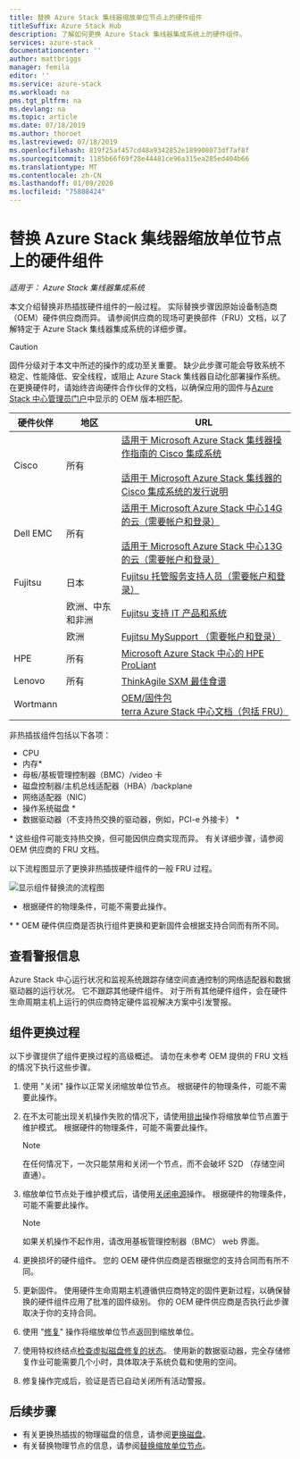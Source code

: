 ```yaml
---
title: 替换 Azure Stack 集线器缩放单位节点上的硬件组件
titleSuffix: Azure Stack Hub
description: 了解如何更换 Azure Stack 集线器集成系统上的硬件组件。
services: azure-stack
documentationcenter: ''
author: mattbriggs
manager: femila
editor: ''
ms.service: azure-stack
ms.workload: na
pms.tgt_pltfrm: na
ms.devlang: na
ms.topic: article
ms.date: 07/18/2019
ms.author: thoroet
ms.lastreviewed: 07/18/2019
ms.openlocfilehash: 819f25af457cd48a9342852e189908073df7af8f
ms.sourcegitcommit: 1185b66f69f28e44481ce96a315ea285ed404b66
ms.translationtype: MT
ms.contentlocale: zh-CN
ms.lasthandoff: 01/09/2020
ms.locfileid: "75808424"
---
```

# <a name="replace-a-hardware-component-on-an-azure-stack-hub-scale-unit-node"></a>替换 Azure Stack 集线器缩放单位节点上的硬件组件

*适用于： Azure Stack 集线器集成系统*

本文介绍替换非热插拔硬件组件的一般过程。 实际替换步骤因原始设备制造商（OEM）硬件供应商而异。 请参阅供应商的现场可更换部件（FRU）文档，以了解特定于 Azure Stack 集线器集成系统的详细步骤。

> [!CAUTION]  
> 固件分级对于本文中所述的操作的成功至关重要。 缺少此步骤可能会导致系统不稳定、性能降低、安全线程，或阻止 Azure Stack 集线器自动化部署操作系统。 在更换硬件时，请始终咨询硬件合作伙伴的文档，以确保应用的固件与[Azure Stack 中心管理员门户](azure-stack-updates.md)中显示的 OEM 版本相匹配。

| 硬件伙伴 | 地区 | URL |
|------------------|--------|-------------------------------------------------------------------------------------------------------------------------------------------------------------------------------------------------------------------------------------------------------------------------------------------------------------------------------------------|
| Cisco | 所有 | [适用于 Microsoft Azure Stack 集线器操作指南的 Cisco 集成系统](https://www.cisco.com/c/en/us/td/docs/unified_computing/ucs/azure-stack/b_Azure_Stack_Operations_Guide_4-0/b_Azure_Stack_Operations_Guide_4-0_chapter_00.html#concept_wks_t1q_wbb)<br><br>[适用于 Microsoft Azure Stack 集线器的 Cisco 集成系统的发行说明](https://www.cisco.com/c/en/us/support/servers-unified-computing/ucs-c-series-rack-mount-ucs-managed-server-software/products-release-notes-list.html) |
| Dell EMC | 所有 | [适用于 Microsoft Azure Stack 中心14G 的云（需要帐户和登录）](https://support.emc.com/downloads/44615_Cloud-for-Microsoft-Azure-Stack-14G)<br><br>[适用于 Microsoft Azure Stack 中心13G 的云（需要帐户和登录）](https://support.emc.com/downloads/42238_Cloud-for-Microsoft-Azure-Stack-13G) |
| Fujitsu | 日本 | [Fujitsu 托管服务支持人员（需要帐户和登录）](https://eservice.fujitsu.com/supportdesk-web/) |
|  | 欧洲、中东和非洲 | [Fujitsu 支持 IT 产品和系统](https://support.ts.fujitsu.com/IndexContact.asp?lng=COM&ln=no&LC=del) |
|  | 欧洲 | [Fujitsu MySupport （需要帐户和登录）](https://support.ts.fujitsu.com/IndexMySupport.asp) |
| HPE | 所有 | [Microsoft Azure Stack 中心的 HPE ProLiant](http://www.hpe.com/info/MASupdates) |
| Lenovo | 所有 | [ThinkAgile SXM 最佳食谱](https://datacentersupport.lenovo.com/us/en/solutions/ht505122)
| Wortmann |  | [OEM/固件包](https://drive.terracloud.de/dl/fiTdTb66mwDAJWgUXUW8KNsd/OEM)<br>[terra Azure Stack 中心文档（包括 FRU）](https://drive.terracloud.de/dl/fiWGZwCySZSQyNdykXCFiVCR/TerraAzSDokumentation)

非热插拔组件包括以下各项：

- CPU
- 内存*
- 母板/基板管理控制器（BMC）/video 卡
- 磁盘控制器/主机总线适配器（HBA）/backplane
- 网络适配器（NIC）
- 操作系统磁盘 *
- 数据驱动器（不支持热交换的驱动器，例如，PCI-e 外接卡） *

\* 这些组件可能支持热交换，但可能因供应商实现而异。 有关详细步骤，请参阅 OEM 供应商的 FRU 文档。

以下流程图显示了更换非热插拔硬件组件的一般 FRU 过程。

![显示组件替换流的流程图](media/azure-stack-replace-component/replacecomponentflow.PNG)

* 根据硬件的物理条件，可能不需要此操作。

\* * OEM 硬件供应商是否执行组件更换和更新固件会根据支持合同而有所不同。

## <a name="review-alert-information"></a>查看警报信息

Azure Stack 中心运行状况和监视系统跟踪存储空间直通控制的网络适配器和数据驱动器的运行状况。 它不跟踪其他硬件组件。 对于所有其他硬件组件，会在硬件生命周期主机上运行的供应商特定硬件监视解决方案中引发警报。  

## <a name="component-replacement-process"></a>组件更换过程

以下步骤提供了组件更换过程的高级概述。 请勿在未参考 OEM 提供的 FRU 文档的情况下执行这些步骤。

1. 使用 "关闭" 操作以正常关闭缩放单位节点。 根据硬件的物理条件，可能不需要此操作。

2. 在不太可能出现关机操作失败的情况下，请使用[排出](azure-stack-node-actions.md#drain)操作将缩放单位节点置于维护模式。 根据硬件的物理条件，可能不需要此操作。

   > [!NOTE]  
   > 在任何情况下，一次只能禁用和关闭一个节点，而不会破坏 S2D （存储空间直通）。

3. 缩放单位节点处于维护模式后，请使用[关闭电源](azure-stack-node-actions.md#scale-unit-node-actions)操作。 根据硬件的物理条件，可能不需要此操作。

   > [!NOTE]  
   > 如果关机操作不起作用，请改用基板管理控制器（BMC） web 界面。

4. 更换损坏的硬件组件。 您的 OEM 硬件供应商是否根据您的支持合同而有所不同。  
5. 更新固件。 使用硬件生命周期主机遵循供应商特定的固件更新过程，以确保替换的硬件组件应用了批准的固件级别。 你的 OEM 硬件供应商是否执行此步骤取决于你的支持合同。  
6. 使用 "[修复](azure-stack-node-actions.md#scale-unit-node-actions)" 操作将缩放单位节点返回到缩放单位。
7. 使用特权终结点[检查虚拟磁盘修复的状态](azure-stack-replace-disk.md#check-the-status-of-virtual-disk-repair-using-the-privileged-endpoint)。 使用新的数据驱动器，完全存储修复作业可能需要几个小时，具体取决于系统负载和使用的空间。
8. 修复操作完成后，验证是否已自动关闭所有活动警报。

## <a name="next-steps"></a>后续步骤

- 有关更换热插拔的物理磁盘的信息，请参阅[更换磁盘](azure-stack-replace-disk.md)。
- 有关替换物理节点的信息，请参阅[替换缩放单位节点](azure-stack-replace-node.md)。
